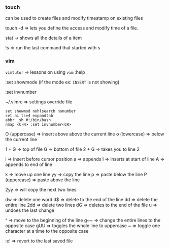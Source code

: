 ### touch
can be used to create files and modify timestamp on existing files

touch -d => lets you define the access and modify time of a file.

stat -> shows all the details of a item

!s => run the last command that started with s

### vim
`vimtutor` => lessons on using `vim`
:help

:set showmode (if the mode ex: `INSERT` is not showing)

:set invnumber

~/.vimrc => settings override file
```
set showmod nohlsearch nonumber
set ai ts=4 expandtab
abbr _sh #!/bin/bash
nmap <C-N> :set invnumber<CR>
```

O (uppercase) => insert above above the current line
o (lowercase) => below the current line

1 + G => top of file
G => bottom of file
2 + G => takes you to line 2

i => insert before cursor position
a => appends
I => inserts at start of line
A => appends to end of line 

k => move up one line
yy => copy the line
p => paste below the line
P (uppercase) => paste above the line

2yy => will copy the next two lines

dw => delete one word
d$ => delete to the end of the line
dd => delete the entire line
2dd => delete two lines
dG => deletes to the end of the file
u => undoes the last change

^ => move to the beginning of the line
g~~ => change the entire lines to the opposite case
gUU => toggles the whole line to uppercase
~ => toggle one character at a time to the opposite case 

:e! => revert to the last saved file
